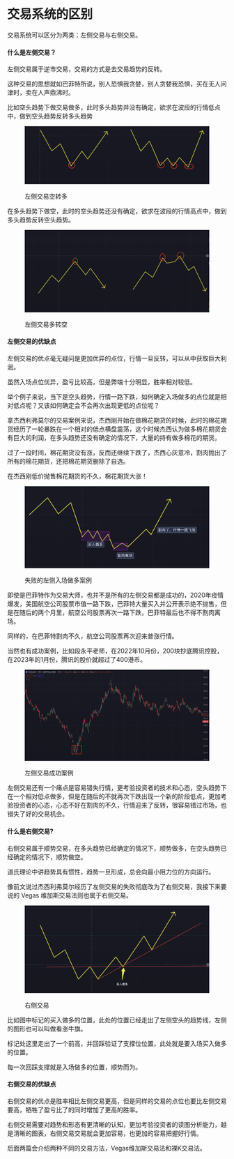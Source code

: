 # 交易系统的区别

交易系统可以区分为两类：左侧交易与右侧交易。

#### 什么是左侧交易？

左侧交易属于逆市交易，交易的方式是去交易趋势的反转。

这种交易的思想就如巴菲特所说，别人恐惧我贪婪，别人贪婪我恐惧，买在无人问津时，卖在人声鼎沸时。

比如空头趋势下做交易做多，此时多头趋势并没有确定，欲求在波段的行情低点中，做到空头趋势反转多头趋势

<figure><img src="../.gitbook/assets/image (8).png" alt=""><figcaption><p>左侧交易空转多</p></figcaption></figure>

在多头趋势下做空，此时的空头趋势还没有确定，欲求在波段的行情高点中，做到多头趋势反转空头趋势。

<figure><img src="../.gitbook/assets/image (7).png" alt=""><figcaption><p>左侧交易多转空</p></figcaption></figure>

#### 左侧交易的优缺点

左侧交易的优点毫无疑问是更加优异的点位，行情一旦反转，可以从中获取巨大利润。

虽然入场点位优异，盈亏比较高，但是弊端十分明显，胜率相对较低。

举个例子来说，当下是空头趋势，行情一路下跌，如何确定入场做多的点位就是相对低点呢？又该如何确定会不会再次出现更低的点位呢？

拿杰西利弗莫尔的交易案例来说，杰西刚开始在做棉花期货的时候，此时的棉花期货经历了一轮暴跌在一个相对的低点横盘震荡，这个时候杰西认为做多棉花期货会有巨大的利润，在多头趋势还没有确定的情况下，大量的持有做多棉花的期货。

过了一段时间，棉花期货没有涨，反而还继续下跌了，杰西心灰意冷，割肉抛出了所有的棉花期货，还把棉花期货删除了自选。

在杰西刚低价抛售棉花期货的不久，棉花期货大涨！

<figure><img src="../.gitbook/assets/image (10).png" alt=""><figcaption><p>失败的左侧入场做多案例</p></figcaption></figure>

即使是巴菲特作为交易大师，也并不是所有的左侧交易都是成功的，2020年疫情爆发，美国航空公司股票市值一路下跌，巴菲特大量买入并公开表示绝不抛售，但是在随后的两个月里，航空公司股票再次一路下跌，巴菲特最后也不得不割肉离场。

同样的，在巴菲特割肉不久，航空公司股票再次迎来普涨行情。

当然也有成功案例，比如段永平老师，在2022年10月份，200块抄底腾讯控股，在2023年的1月份，腾讯的股价就超过了400港币。

<figure><img src="../.gitbook/assets/image (12).png" alt=""><figcaption><p>左侧交易成功案例</p></figcaption></figure>

左侧交易还有一个痛点是容易错失行情，更考验投资者的技术和心态，空头趋势下在一个相对低点做多，但是在随后的不就再次下跌出现一个新的阶段低点，更加考验投资者的心态，心态不好在割肉的不久，行情迎来了反转，很容易错过市场，也错失了好的交易机会。

#### 什么是右侧交易?

右侧交易属于顺势交易，在多头趋势已经确定的情况下，顺势做多，在空头趋势已经确定的情况下，顺势做空。

道氏理论中讲趋势具有惯性，趋势一旦形成，总会向最小阻力位的方向运行。

像前文说过杰西利弗莫尔经历了左侧交易的失败彻底改为了右侧交易，我接下来要说的 Vegas 维加斯交易法则也属于右侧交易。

<figure><img src="../.gitbook/assets/image (13).png" alt=""><figcaption><p>右侧交易</p></figcaption></figure>

比如图中标记的买入做多的位置，此处的位置已经走出了左侧空头的趋势线，左侧的图形也可以叫做看涨牛旗。

标记处这里走出了一个前高，并回踩验证了支撑位位置，此处就是要入场买入做多的位置。

每一次回踩支撑就是入场做多的位置，顺势而为。

#### 右侧交易的优缺点

右侧交易的优点是胜率相比左侧交易更高，但是同样的交易的点位也要比左侧交易要高，牺牲了盈亏比了的同时增加了更高的胜率。

右侧交易需要对趋势和形态有更清晰的认知，更加考验投资者的读图分析能力，越是清晰的图表，右侧交易交易就会更加容易，也更加的容易把握好行情。

后面两篇会介绍两种不同的交易方法，Vegas维加斯交易法和裸K交易法。



